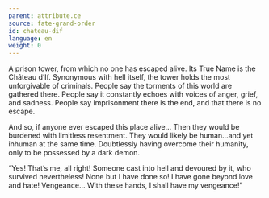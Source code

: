 ```yaml
---
parent: attribute.ce
source: fate-grand-order
id: chateau-dif
language: en
weight: 0
---
```


A prison tower, from which no one has escaped alive.
Its True Name is the Château d’If.
Synonymous with hell itself, the tower holds the most unforgivable of criminals.
People say the torments of this world are gathered there.
People say it constantly echoes with voices of anger, grief, and sadness.
People say imprisonment there is the end, and that there is no escape.

And so, if anyone ever escaped this place alive…
Then they would be burdened with limitless resentment.
They would likely be human…and yet inhuman at the same time.
Doubtlessly having overcome their humanity, only to be possessed by a dark demon.

“Yes! That’s me, all right!
Someone cast into hell and devoured by it, who survived nevertheless!
None but I have done so!
I have gone beyond love and hate!
Vengeance… With these hands, I shall have my vengeance!”
